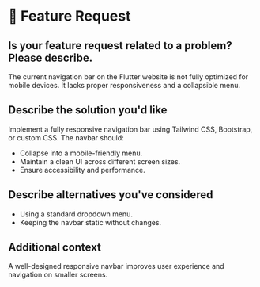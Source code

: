 # 🚀 Feature Request

## Is your feature request related to a problem? Please describe.
The current navigation bar on the Flutter website is not fully optimized for mobile devices. It lacks proper responsiveness and a collapsible menu.

## Describe the solution you'd like
Implement a fully responsive navigation bar using Tailwind CSS, Bootstrap, or custom CSS. The navbar should:
- Collapse into a mobile-friendly menu.
- Maintain a clean UI across different screen sizes.
- Ensure accessibility and performance.

## Describe alternatives you've considered
- Using a standard dropdown menu.
- Keeping the navbar static without changes.

## Additional context
A well-designed responsive navbar improves user experience and navigation on smaller screens.
